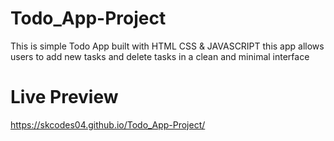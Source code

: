# Todo_App-Project
This is simple Todo App built with HTML CSS & JAVASCRIPT this app allows users to add new tasks and delete tasks in a clean and minimal interface
# Live Preview
https://skcodes04.github.io/Todo_App-Project/
